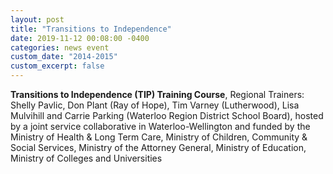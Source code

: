 ```yaml
---
layout: post
title: "Transitions to Independence"
date: 2019-11-12 00:08:00 -0400
categories: news event
custom_date: "2014-2015"
custom_excerpt: false
---
```


**Transitions to Independence (TIP) Training Course**, Regional Trainers: Shelly Pavlic, Don Plant (Ray of Hope), Tim Varney (Lutherwood), Lisa Mulvihill and Carrie Parking (Waterloo Region District School Board), hosted by a joint service collaborative in Waterloo-Wellington and funded by the Ministry of Health & Long Term Care, Ministry of Children, Community & Social Services, Ministry of the Attorney General, Ministry of Education, Ministry of Colleges and Universities